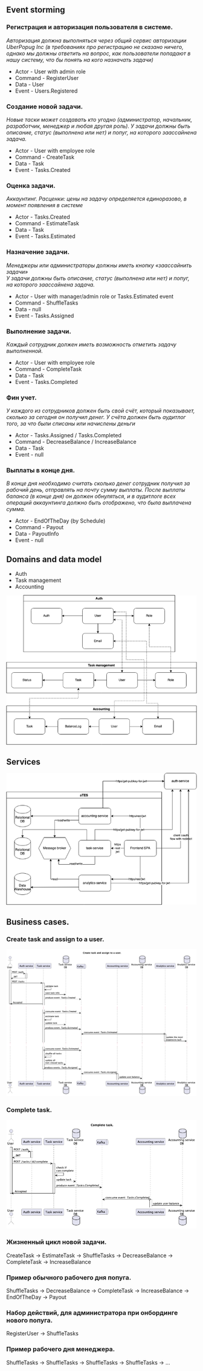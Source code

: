 ## Event storming

### Регистрация и авторизация пользователя в системе.
_Авторизация должна выполняться через общий сервис авторизации UberPopug Inc (в требованиях про регистрацию не сказано ничего, однако мы должны ответить на вопрос, как пользователи попадают в нашу систему, что бы понять на кого назначать задачи)_
- Actor - User with admin role
- Command - RegisterUser
- Data - User
- Event - Users.Registered

### Создание новой задачи.
_Новые таски может создавать кто угодно (администратор, начальник, разработчик, менеджер и любая другая роль). У задачи должны быть описание, статус (выполнена или нет) и попуг, на которого заассайнена задача._
- Actor - User with employee role
- Command - CreateTask
- Data - Task
- Event - Tasks.Created

### Оценка задачи.
_Аккаунтинг. Расценки: цены на задачу определяется единоразово, в момент появления в системе_
- Actor - Tasks.Created
- Command - EstimateTask
- Data - Task
- Event - Tasks.Estimated

### Назначение задачи.
_Менеджеры или администраторы должны иметь кнопку «заассайнить задачи»_ <br>
_У задачи должны быть описание, статус (выполнена или нет) и попуг, на которого заассайнена задача._
- Actor - User with manager/admin role or Tasks.Estimated event
- Command - ShuffleTasks
- Data - null
- Event - Tasks.Assigned

### Выполнение задачи.
_Каждый сотрудник должен иметь возможность отметить задачу выполненной._
- Actor - User with employee role
- Command - CompleteTask
- Data - Task
- Event - Tasks.Completed

### Фин учет.
_У каждого из сотрудников должен быть свой счёт, который показывает, сколько за сегодня он получил денег. У счёта должен быть аудитлог того, за что были списаны или начислены деньги_
- Actor - Tasks.Assigned / Tasks.Completed
- Command - DecreaseBalance / IncreaseBalance
- Data - Task
- Event - null

### Выплаты в конце дня.
_В конце дня необходимо считать сколько денег сотрудник получил за рабочий день, отправлять на почту сумму выплаты. После выплаты баланса (в конце дня) он должен обнуляться, и в аудитлоге всех операций аккаунтинга должно быть отображено, что была выплачена сумма._
- Actor - EndOfTheDay (by Schedule)
- Command - Payout
- Data - PayoutInfo
- Event - null

## Domains and data model
- Auth
- Task management
- Accounting

![domains_data model](./ates_domains_data_model.png)

## Services
![services](./../system-design-0/ates.drawio.png)

## Business cases.
### Create task and assign to a user.
![create_task_sequence](./create_task_sequence.png)

### Complete task.
![complete_task_sequence](./complete_task_sequence.png)

### Жизненный цикл новой задачи.
CreateTask -> EstimateTask -> ShuffleTasks -> DecreaseBalance -> CompleteTask -> IncreaseBalance

### Пример обычного рабочего дня попуга.
ShuffleTasks -> DecreaseBalance -> CompleteTask -> IncreaseBalance -> EndOfTheDay -> Payout

### Набор действий, для администратора при онбординге нового попуга.
RegisterUser -> ShuffleTasks

### Пример рабочего дня менеджера.
ShuffleTasks -> ShuffleTasks -> ShuffleTasks -> ShuffleTasks -> ...